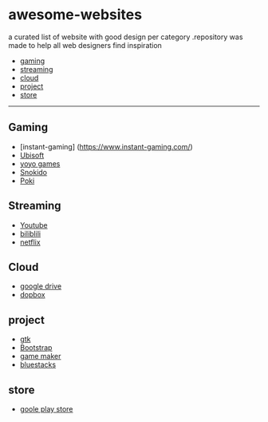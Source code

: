 

awesome-websites
================================================


a curated list of website with good design  per category .repository was made to help all web designers find inspiration
- [gaming](#gaming)
- [streaming](#streaming)
- [cloud](#cloud)
- [project](#project)
- [store](#store)

___


## Gaming
- [instant-gaming] (https://www.instant-gaming.com/)
- [Ubisoft](https://www.ubisoft.com/)
- [yoyo games](https://www.yoyogames.com/)
- [Snokido](https://www.snokido.com/)
- [Poki](https://poki.com/)

## Streaming
- [Youtube](https://youtube.com/)
- [biliblili](https://www.bilibili.tv/)
- [netflix](https://www.netflix.com/)

## Cloud
- [google drive](https://drive.google.com/drive/my-drive)
- [dopbox](https://www.dropbox.com/)

## project

- [gtk](https://www.gtk.org/)
- [Bootstrap](https://getbootstrap.com/)
- [game maker](https://gamemaker.io)
- [bluestacks](https://www.bluestacks.com/)

## store
- [goole play store](https://play.google.com/)

